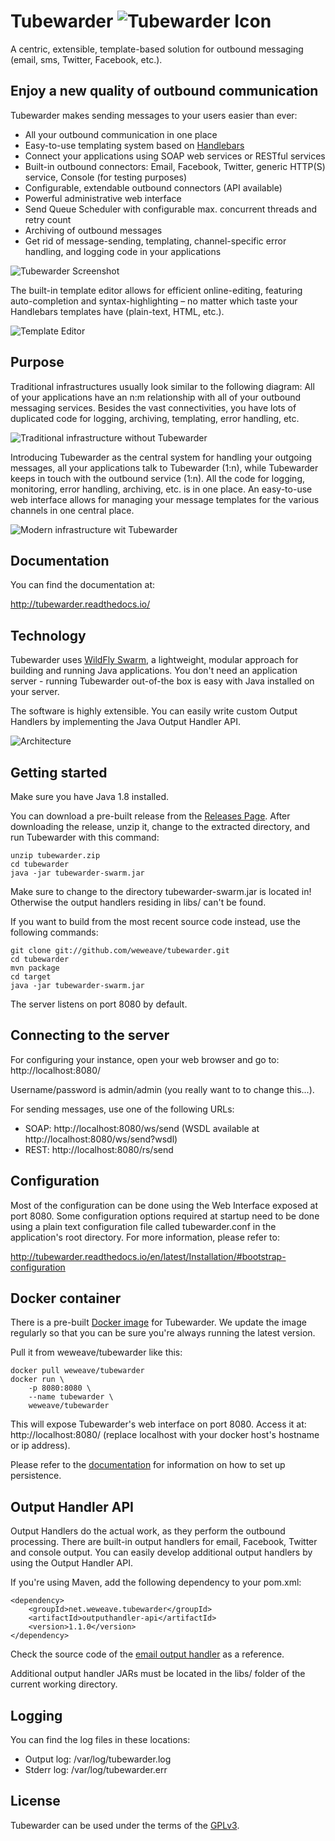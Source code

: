 # Tubewarder ![Tubewarder Icon](https://raw.githubusercontent.com/weweave/tubewarder/master/icon/Tubewarder64.png)
A centric, extensible, template-based solution for outbound messaging (email, sms, Twitter, Facebook, etc.). 

## Enjoy a new quality of outbound communication
Tubewarder makes sending messages to your users easier than ever:
* All your outbound communication in one place
* Easy-to-use templating system based on [Handlebars](http://handlebarsjs.com/)
* Connect your applications using SOAP web services or RESTful services
* Built-in outbound connectors: Email, Facebook, Twitter, generic HTTP(S) service, Console (for testing purposes)
* Configurable, extendable outbound connectors (API available)
* Powerful administrative web interface
* Send Queue Scheduler with configurable max. concurrent threads and retry count
* Archiving of outbound messages
* Get rid of message-sending, templating, channel-specific error handling, and logging code in your applications

![Tubewarder Screenshot](https://raw.githubusercontent.com/weweave/tubewarder/master/icon/screenshot.png)

The built-in template editor allows for efficient online-editing, featuring auto-completion and syntax-highlighting – no matter which taste your Handlebars templates have (plain-text, HTML, etc.).

![Template Editor](https://raw.githubusercontent.com/weweave/tubewarder/master/icon/tubewarder-ace-editor.gif)

## Purpose
Traditional infrastructures usually look similar to the following diagram: All of your applications have an n:m relationship with all of your outbound messaging services. Besides the vast connectivities, you have lots of duplicated code for logging, archiving, templating, error handling, etc. 

![Traditional infrastructure without Tubewarder](https://raw.githubusercontent.com/weweave/tubewarder/master/icon/infrastructure_wo_tubewarder.png)

Introducing Tubewarder as the central system for handling your outgoing messages, all your applications talk to Tubewarder (1:n), while Tubewarder keeps in touch with the outbound service (1:n). All the code for logging, monitoring, error handling, archiving, etc. is in one place. An easy-to-use web interface allows for managing your message templates for the various channels in one central place. 

![Modern infrastructure wit Tubewarder](https://raw.githubusercontent.com/weweave/tubewarder/master/icon/infrastructure_w_tubewarder.png)

## Documentation
You can find the documentation at:

http://tubewarder.readthedocs.io/

## Technology
Tubewarder uses [WildFly Swarm](http://wildfly-swarm.io), a lightweight, modular approach for building and running Java applications. You don't need an application server - running Tubewarder out-of-the box is easy with Java installed on your server.

The software is highly extensible. You can easily write custom Output Handlers by implementing the Java Output Handler API.

![Architecture](https://raw.githubusercontent.com/weweave/tubewarder/master/icon/architecture.png)

## Getting started
Make sure you have Java 1.8 installed.

You can download a pre-built release from the [Releases Page](https://github.com/weweave/tubewarder/releases). After downloading the release, unzip it, change to the extracted directory, and run Tubewarder with this command:

```
unzip tubewarder.zip
cd tubewarder
java -jar tubewarder-swarm.jar
```

Make sure to change to the directory tubewarder-swarm.jar is located in! Otherwise the output handlers residing in libs/ can't be found.

If you want to build from the most recent source code instead, use the following commands:

```
git clone git://github.com/weweave/tubewarder.git
cd tubewarder
mvn package
cd target
java -jar tubewarder-swarm.jar
```

The server listens on port 8080 by default.

## Connecting to the server
For configuring your instance, open your web browser and go to: http://localhost:8080/

Username/password is admin/admin (you really want to to change this...).

For sending messages, use one of the following URLs:
* SOAP: http://localhost:8080/ws/send (WSDL available at http://localhost:8080/ws/send?wsdl)
* REST: http://localhost:8080/rs/send

## Configuration
Most of the configuration can be done using the Web Interface exposed at port 8080. Some configuration options required at startup need to be done using a plain text configuration file called tubewarder.conf in the application's root directory. For more information, please refer to:

http://tubewarder.readthedocs.io/en/latest/Installation/#bootstrap-configuration

## Docker container
There is a pre-built [Docker image](https://hub.docker.com/r/weweave/tubewarder/) for Tubewarder. We update the image regularly so that you can be sure you're always running the latest version.

Pull it from weweave/tubewarder like this:

```
docker pull weweave/tubewarder
docker run \
    -p 8080:8080 \
    --name tubewarder \
    weweave/tubewarder
```

This will expose Tubewarder's web interface on port 8080. Access it at: http://localhost:8080/ (replace localhost with your docker host's hostname or ip address).

Please refer to the [documentation](http://tubewarder.readthedocs.io/) for information on how to set up persistence.

## Output Handler API
Output Handlers do the actual work, as they perform the outbound processing. There are built-in output handlers for email, Facebook, Twitter and console output. You can easily develop additional output handlers by using the Output Handler API.

If you're using Maven, add the following dependency to your pom.xml:
```
<dependency>
	<groupId>net.weweave.tubewarder</groupId>
	<artifactId>outputhandler-api</artifactId>
	<version>1.1.0</version>
</dependency>
```
Check the source code of the [email output handler](https://github.com/weweave/tubewarder/blob/master/outputhandlers/email/src/main/java/net/weweave/tubewarder/outputhandler/EmailOutputHandler.java) as a reference.

Additional output handler JARs must be located in the libs/ folder of the current working directory. 

## Logging
You can find the log files in these locations:
* Output log: /var/log/tubewarder.log
* Stderr log: /var/log/tubewarder.err

## License
Tubewarder can be used under the terms of the [GPLv3](LICENSE.md).
